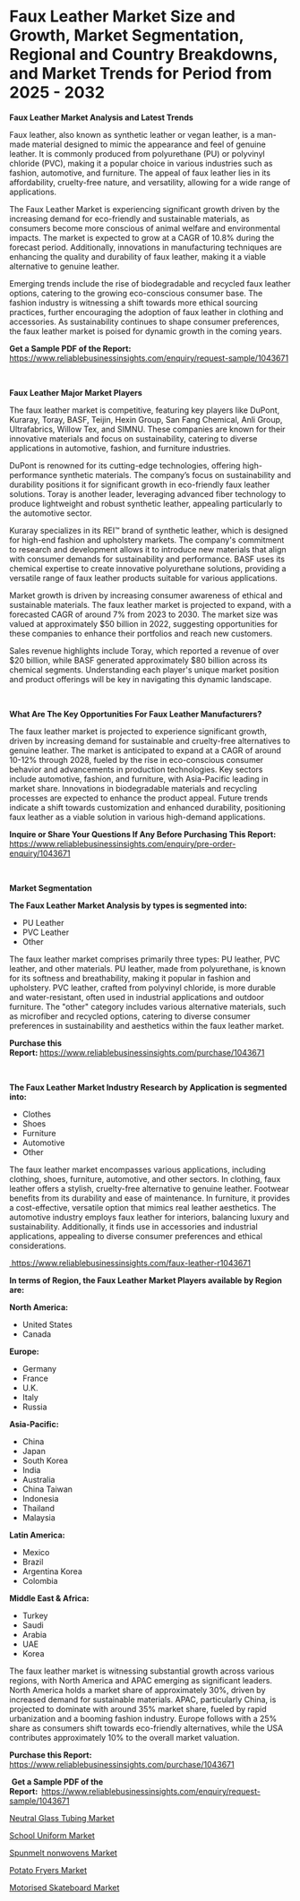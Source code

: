 <p><h1>Faux Leather Market Size and Growth, Market Segmentation, Regional and Country Breakdowns, and Market Trends for Period from 2025 -  2032</h1></p><p><strong>Faux Leather Market Analysis and Latest Trends</strong></p>
<p><p>Faux leather, also known as synthetic leather or vegan leather, is a man-made material designed to mimic the appearance and feel of genuine leather. It is commonly produced from polyurethane (PU) or polyvinyl chloride (PVC), making it a popular choice in various industries such as fashion, automotive, and furniture. The appeal of faux leather lies in its affordability, cruelty-free nature, and versatility, allowing for a wide range of applications.</p><p>The Faux Leather Market is experiencing significant growth driven by the increasing demand for eco-friendly and sustainable materials, as consumers become more conscious of animal welfare and environmental impacts. The market is expected to grow at a CAGR of 10.8% during the forecast period. Additionally, innovations in manufacturing techniques are enhancing the quality and durability of faux leather, making it a viable alternative to genuine leather. </p><p>Emerging trends include the rise of biodegradable and recycled faux leather options, catering to the growing eco-conscious consumer base. The fashion industry is witnessing a shift towards more ethical sourcing practices, further encouraging the adoption of faux leather in clothing and accessories. As sustainability continues to shape consumer preferences, the faux leather market is poised for dynamic growth in the coming years.</p></p>
<p><strong>Get a Sample PDF of the Report:&nbsp;</strong> <a href="https://www.reliablebusinessinsights.com/enquiry/request-sample/1043671?utm_campaign=1138&utm_medium=2&utm_source=Github&utm_content=ia&utm_term=06022025&utm_id=faux-leather">https://www.reliablebusinessinsights.com/enquiry/request-sample/1043671</a></p>
<p>&nbsp;</p>
<p><strong>Faux Leather Major Market Players</strong></p>
<p><p>The faux leather market is competitive, featuring key players like DuPont, Kuraray, Toray, BASF, Teijin, Hexin Group, San Fang Chemical, Anli Group, Ultrafabrics, Willow Tex, and SIMNU. These companies are known for their innovative materials and focus on sustainability, catering to diverse applications in automotive, fashion, and furniture industries.</p><p>DuPont is renowned for its cutting-edge technologies, offering high-performance synthetic materials. The company’s focus on sustainability and durability positions it for significant growth in eco-friendly faux leather solutions. Toray is another leader, leveraging advanced fiber technology to produce lightweight and robust synthetic leather, appealing particularly to the automotive sector.</p><p>Kuraray specializes in its REI™ brand of synthetic leather, which is designed for high-end fashion and upholstery markets. The company's commitment to research and development allows it to introduce new materials that align with consumer demands for sustainability and performance. BASF uses its chemical expertise to create innovative polyurethane solutions, providing a versatile range of faux leather products suitable for various applications.</p><p>Market growth is driven by increasing consumer awareness of ethical and sustainable materials. The faux leather market is projected to expand, with a forecasted CAGR of around 7% from 2023 to 2030. The market size was valued at approximately $50 billion in 2022, suggesting opportunities for these companies to enhance their portfolios and reach new customers.</p><p>Sales revenue highlights include Toray, which reported a revenue of over $20 billion, while BASF generated approximately $80 billion across its chemical segments. Understanding each player's unique market position and product offerings will be key in navigating this dynamic landscape.</p></p>
<p>&nbsp;</p>
<p><strong>What Are The Key Opportunities For Faux Leather Manufacturers?</strong></p>
<p><p>The faux leather market is projected to experience significant growth, driven by increasing demand for sustainable and cruelty-free alternatives to genuine leather. The market is anticipated to expand at a CAGR of around 10-12% through 2028, fueled by the rise in eco-conscious consumer behavior and advancements in production technologies. Key sectors include automotive, fashion, and furniture, with Asia-Pacific leading in market share. Innovations in biodegradable materials and recycling processes are expected to enhance the product appeal. Future trends indicate a shift towards customization and enhanced durability, positioning faux leather as a viable solution in various high-demand applications.</p></p>
<p><strong>Inquire or Share Your Questions If Any Before Purchasing This Report:</strong> <a href="https://www.reliablebusinessinsights.com/enquiry/pre-order-enquiry/1043671?utm_campaign=1138&utm_medium=2&utm_source=Github&utm_content=ia&utm_term=06022025&utm_id=faux-leather">https://www.reliablebusinessinsights.com/enquiry/pre-order-enquiry/1043671</a></p>
<p>&nbsp;</p>
<p><strong>Market Segmentation</strong></p>
<p><strong>The Faux Leather Market Analysis by types is segmented into:</strong></p>
<p><ul><li>PU Leather</li><li>PVC Leather</li><li>Other</li></ul></p>
<p><p>The faux leather market comprises primarily three types: PU leather, PVC leather, and other materials. PU leather, made from polyurethane, is known for its softness and breathability, making it popular in fashion and upholstery. PVC leather, crafted from polyvinyl chloride, is more durable and water-resistant, often used in industrial applications and outdoor furniture. The "other" category includes various alternative materials, such as microfiber and recycled options, catering to diverse consumer preferences in sustainability and aesthetics within the faux leather market.</p></p>
<p><strong>Purchase this Report:&nbsp;</strong><a href="https://www.reliablebusinessinsights.com/purchase/1043671?utm_campaign=1138&utm_medium=2&utm_source=Github&utm_content=ia&utm_term=06022025&utm_id=faux-leather">https://www.reliablebusinessinsights.com/purchase/1043671</a></p>
<p>&nbsp;</p>
<p><strong>The Faux Leather Market Industry Research by Application is segmented into:</strong></p>
<p><ul><li>Clothes</li><li>Shoes</li><li>Furniture</li><li>Automotive</li><li>Other</li></ul></p>
<p><p>The faux leather market encompasses various applications, including clothing, shoes, furniture, automotive, and other sectors. In clothing, faux leather offers a stylish, cruelty-free alternative to genuine leather. Footwear benefits from its durability and ease of maintenance. In furniture, it provides a cost-effective, versatile option that mimics real leather aesthetics. The automotive industry employs faux leather for interiors, balancing luxury and sustainability. Additionally, it finds use in accessories and industrial applications, appealing to diverse consumer preferences and ethical considerations.</p></p>
<p><a href="https://www.reliablebusinessinsights.com/faux-leather-r1043671?utm_campaign=1138&utm_medium=2&utm_source=Github&utm_content=ia&utm_term=06022025&utm_id=faux-leather">&nbsp;https://www.reliablebusinessinsights.com/faux-leather-r1043671</a></p>
<p><strong>In terms of Region, the Faux Leather Market Players available by Region are:</strong></p>
<p>
    <p> <strong> North America: </strong>
        <ul>
            <li>United States</li>
            <li>Canada</li>
        </ul>
        </p> 
    <p> <strong> Europe: </strong>
        <ul>
            <li>Germany</li>
            <li>France</li>
            <li>U.K.</li>
            <li>Italy</li>
            <li>Russia</li>
        </ul>
        </p> 
    <p> <strong> Asia-Pacific: </strong>
        <ul>
            <li>China</li>
            <li>Japan</li>
            <li>South Korea</li>
            <li>India</li>
            <li>Australia</li>
            <li>China Taiwan</li>
            <li>Indonesia</li>
            <li>Thailand</li>
            <li>Malaysia</li>
        </ul>
        </p> 
    <p> <strong> Latin America: </strong>
        <ul>
            <li>Mexico</li>
            <li>Brazil</li>
            <li>Argentina Korea</li>
            <li>Colombia</li>
        </ul>
        </p> 
    <p> <strong> Middle East & Africa: </strong>
        <ul>
            <li>Turkey</li>
            <li>Saudi</li>
            <li>Arabia</li>
            <li>UAE</li>
            <li>Korea</li>
        </ul>
    </p>
    </p>
<p><p>The faux leather market is witnessing substantial growth across various regions, with North America and APAC emerging as significant leaders. North America holds a market share of approximately 30%, driven by increased demand for sustainable materials. APAC, particularly China, is projected to dominate with around 35% market share, fueled by rapid urbanization and a booming fashion industry. Europe follows with a 25% share as consumers shift towards eco-friendly alternatives, while the USA contributes approximately 10% to the overall market valuation.</p></p>
<p><strong>Purchase this Report: </strong><a href="https://www.reliablebusinessinsights.com/purchase/1043671?utm_campaign=1138&utm_medium=2&utm_source=Github&utm_content=ia&utm_term=06022025&utm_id=faux-leather">https://www.reliablebusinessinsights.com/purchase/1043671</a></p>
<p>&nbsp;<strong>Get a Sample PDF of the Report:&nbsp;&nbsp;</strong><a href="https://www.reliablebusinessinsights.com/enquiry/request-sample/1043671?utm_campaign=1138&utm_medium=2&utm_source=Github&utm_content=ia&utm_term=06022025&utm_id=faux-leather">https://www.reliablebusinessinsights.com/enquiry/request-sample/1043671</a></p>
<p><strong></strong></p>
<p><p><a href="https://www.linkedin.com/pulse/navigating-neutral-glass-tubing-market-size-using-82-cagr-agybf?utm_campaign=1138&utm_medium=2&utm_source=Github&utm_content=ia&utm_term=06022025&utm_id=faux-leather">Neutral Glass Tubing Market</a></p><p><a href="https://github.com/rashkaeduzor/Market-Research-Report-List-1/blob/main/school-uniform-market.md?utm_campaign=1138&utm_medium=2&utm_source=Github&utm_content=ia&utm_term=06022025&utm_id=faux-leather">School Uniform Market</a></p><p><a href="https://www.linkedin.com/pulse/industry-analysis-technological-advancements-spunmelt-nonwovens-fhtze?utm_campaign=1138&utm_medium=2&utm_source=Github&utm_content=ia&utm_term=06022025&utm_id=faux-leather">Spunmelt nonwovens Market</a></p><p><a href="https://github.com/bholdsfofie/Market-Research-Report-List-1/blob/main/potato-fryers-market.md?utm_campaign=1138&utm_medium=2&utm_source=Github&utm_content=ia&utm_term=06022025&utm_id=faux-leather">Potato Fryers Market</a></p><p><a href="https://www.linkedin.com/pulse/global-motorised-skateboard-117-cagr-forecast-2025-2032-wqyzf?utm_campaign=1138&utm_medium=2&utm_source=Github&utm_content=ia&utm_term=06022025&utm_id=faux-leather">Motorised Skateboard Market</a></p></p>
